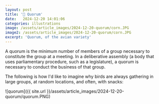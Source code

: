 ```yaml
---
layout: post
title: '🎨 Quorum'
date:   2024-12-20 14:01:06
categories: illustrations
image: /assets/article_images/2024-12-20-quorum/corn.JPG
image2: /assets/article_images/2024-12-20-quorum/corn.JPG
excerpt: 'Quorum, of the avian variety'
---
```


A quorum is the minimum number of members of a group necessary to constitute the group at a meeting. In a deliberative assembly (a body that uses parliamentary procedure, such as a legislature), a quorum is necessary to conduct the business of that group.

The following is how I'd like to imagine why birds are always gathering in large groups, at random locations, and often, with snacks:

![quorum]({{ site.url }}/assets/article_images/2024-12-20-quorum/quorum.PNG)
